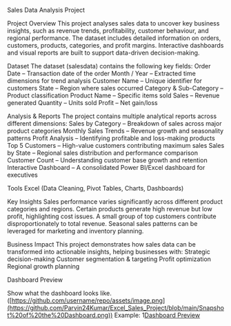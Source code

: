 Sales Data Analysis Project
 
Project Overview
This project analyses sales data to uncover key business insights, such as revenue trends, profitability, customer behaviour, and regional performance. The dataset includes detailed information on orders, customers, products, categories, and profit margins.
Interactive dashboards and visual reports are built to support data-driven decision-making.

 Dataset
The dataset (salesdata) contains the following key fields:
Order Date – Transaction date of the order
Month / Year – Extracted time dimensions for trend analysis
Customer Name – Unique identifier for customers
State – Region where sales occurred
Category & Sub-Category – Product classification
Product Name – Specific items sold
Sales – Revenue generated
Quantity – Units sold
Profit – Net gain/loss

Analysis & Reports
The project contains multiple analytical reports across different dimensions:
Sales by Category – Breakdown of sales across major product categories
Monthly Sales Trends – Revenue growth and seasonality patterns
Profit Analysis – Identifying profitable and loss-making products
Top 5 Customers – High-value customers contributing maximum sales
Sales by State – Regional sales distribution and performance comparison
Customer Count – Understanding customer base growth and retention
Interactive Dashboard – A consolidated Power BI/Excel dashboard for executives

Tools 
Excel (Data Cleaning, Pivot Tables, Charts, Dashboards)

Key Insights
Sales performance varies significantly across different product categories and regions.
Certain products generate high revenue but low profit, highlighting cost issues.
A small group of top customers contribute disproportionately to total revenue.
Seasonal sales patterns can be leveraged for marketing and inventory planning.

Business Impact
This project demonstrates how sales data can be transformed into actionable insights, helping businesses with:
Strategic decision-making
Customer segmentation & targeting
Profit optimization
Regional growth planning

Dashboard Preview

Show what the dashboard looks like. ([https://github.com/username/repo/assets/image.png](https://github.com/Parvin24Kumar/Excel_Sales_Project/blob/main/Snapshot%20of%20the%20Dashboard.png))
Example: 1[Dashboard Preview](http://github.com/Parvin24Kumar/Excel_Sales_Project/blob/main/Snapshot%20of%20the%20Dashboard.png)

